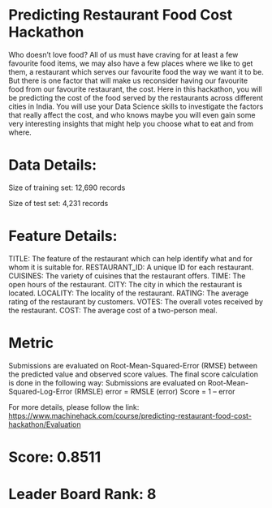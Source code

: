 # Predicting Restaurant Food Cost Hackathon

Who doesn’t love food? All of us must have craving for at least a few favourite food items, we may also have a few places where we like to get them, a restaurant which serves our favourite food the way we want it to be. But there is one factor that will make us reconsider having our favourite food from our favourite restaurant, the cost. Here in this hackathon, you will be predicting the cost of the food served by the restaurants across different cities in India. You will use your Data Science skills to investigate the factors that really affect the cost, and who knows maybe you will even gain some very interesting insights that might help you choose what to eat and from where.

# Data Details:

Size of training set: 12,690 records

Size of test set: 4,231 records

# Feature Details:

TITLE: The feature of the restaurant which can help identify what and for whom it is suitable for.
RESTAURANT_ID: A unique ID for each restaurant.
CUISINES: The variety of cuisines that the restaurant offers.
TIME: The open hours of the restaurant.
CITY: The city in which the restaurant is located.
LOCALITY: The locality of the restaurant.
RATING: The average rating of the restaurant by customers.
VOTES: The overall votes received by the restaurant.
COST: The average cost of a two-person meal.

# Metric
Submissions are evaluated on Root-Mean-Squared-Error (RMSE) between the predicted value and observed score values. The final score calculation is done in the following way: Submissions are evaluated on Root-Mean-Squared-Log-Error (RMSLE) error = RMSLE (error)
Score = 1 – error

For more details, please follow the link: https://www.machinehack.com/course/predicting-restaurant-food-cost-hackathon/Evaluation

# Score: 0.8511

# Leader Board Rank: 8
